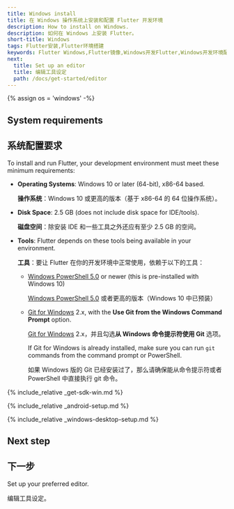 ```yaml
---
title: Windows install
title: 在 Windows 操作系统上安装和配置 Flutter 开发环境
description: How to install on Windows.
description: 如何在 Windows 上安装 Flutter。
short-title: Windows
tags: Flutter安装,Flutter环境搭建
keywords: Flutter Windows,Flutter镜像,Windows开发Flutter,Windows开发环境配置
next:
  title: Set up an editor
  title: 编辑工具设定
  path: /docs/get-started/editor
---
```


{% assign os = 'windows' -%}

## System requirements

## 系统配置要求

To install and run Flutter,
your development environment must meet these minimum requirements:

- **Operating Systems**: Windows 10 or later (64-bit), x86-64 based.

  **操作系统**：Windows 10 或更高的版本（基于 x86-64 的 64 位操作系统）。

- **Disk Space**: 2.5 GB (does not include disk space for IDE/tools).

  **磁盘空间**：除安装 IDE 和一些工具之外还应有至少 2.5 GB 的空间。

- **Tools**: Flutter depends on these tools being available in your environment.

  **工具**：要让 Flutter 在你的开发环境中正常使用，依赖于以下的工具：

  - [Windows PowerShell 5.0][] or newer (this is pre-installed with Windows 10)

    [Windows PowerShell 5.0][] 或者更高的版本（Windows 10 中已预装）

  - [Git for Windows][] 2.x, with the
    **Use Git from the Windows Command Prompt** option.

    [Git for Windows][] 2.x，并且勾选**从 Windows 命令提示符使用 Git** 选项。

     If Git for Windows is already installed,
     make sure you can run `git` commands from the
     command prompt or PowerShell.

     如果 Windows 版的 Git 已经安装过了，那么请确保能从命令提示符或者
     PowerShell 中直接执行 git 命令。

{% include_relative _get-sdk-win.md %}

{% include_relative _android-setup.md %}

{% include_relative _windows-desktop-setup.md %}

## Next step

## 下一步

Set up your preferred editor.

编辑工具设定。

[Git for Windows]: https://git-scm.com/download/win
[Windows PowerShell 5.0]: https://docs.microsoft.com/en-us/powershell/scripting/install/installing-windows-powershell
